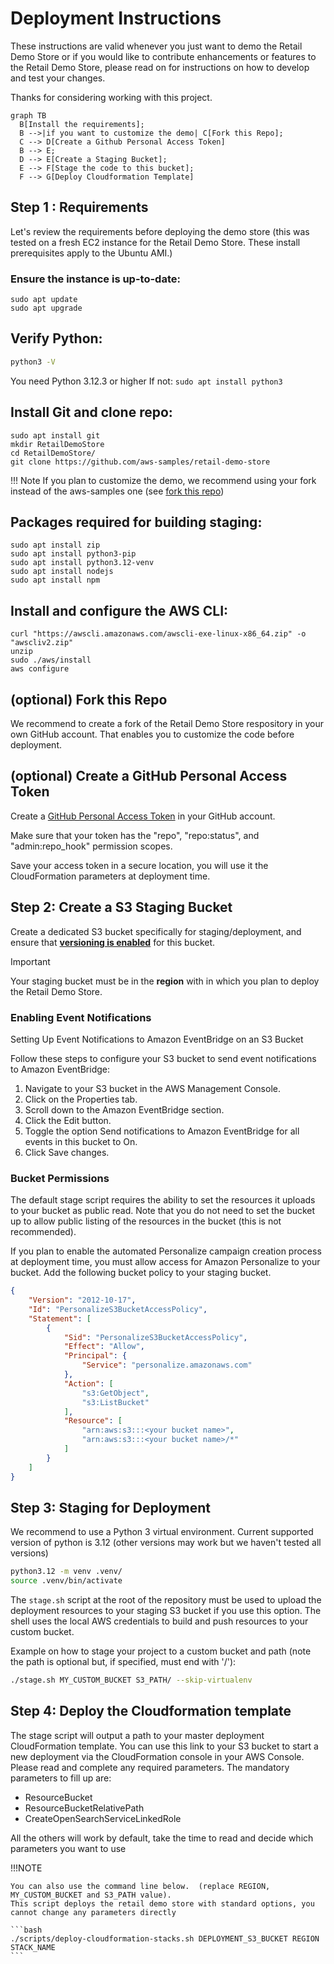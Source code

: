 # Deployment Instructions

These instructions are valid whenever you just want to demo the Retail Demo Store or if you would like to contribute enhancements or features to the Retail Demo Store, please read on for instructions on how to develop and test your changes. 

Thanks for considering working with this project.

``` mermaid
graph TB
  B[Install the requirements];
  B -->|if you want to customize the demo| C[Fork this Repo];
  C --> D[Create a Github Personal Access Token]
  B --> E;
  D --> E[Create a Staging Bucket];
  E --> F[Stage the code to this bucket];
  F --> G[Deploy Cloudformation Template]
```

## Step 1 : Requirements

Let's review the requirements before deploying the demo store (this was tested on a fresh EC2 instance for the Retail Demo Store. These install prerequisites apply to the Ubuntu AMI.)

### Ensure the instance is up-to-date:
```
sudo apt update
sudo apt upgrade
```

## Verify Python:

```bash
python3 -V
```
You need Python 3.12.3 or higher
If not: ```sudo apt install python3```

## Install Git and clone repo:
```
sudo apt install git
mkdir RetailDemoStore
cd RetailDemoStore/
git clone https://github.com/aws-samples/retail-demo-store
```

!!! Note
    If you plan to customize the demo, we recommend using your fork instead of the aws-samples one (see [fork this repo](#optional-fork-this-repo))


## Packages required for building staging:

```
sudo apt install zip
sudo apt install python3-pip
sudo apt install python3.12-venv
sudo apt install nodejs
sudo apt install npm
```

## Install and configure the AWS CLI:

```
curl "https://awscli.amazonaws.com/awscli-exe-linux-x86_64.zip" -o "awscliv2.zip"
unzip
sudo ./aws/install
aws configure
```


## (optional) Fork this Repo

We recommend to create a fork of the Retail Demo Store respository in your own GitHub account. That enables you to customize the code before deployment.

## (optional) Create a GitHub Personal Access Token

Create a [GitHub Personal Access Token](https://help.github.com/en/articles/creating-a-personal-access-token-for-the-command-line) in your GitHub account.

Make sure that your token has the "repo", "repo:status", and "admin:repo_hook" permission scopes.

Save your access token in a secure location, you will use it the CloudFormation parameters at deployment time.

## Step 2: Create a S3 Staging Bucket

Create a dedicated S3 bucket specifically for staging/deployment, and ensure that [**versioning is enabled**](https://docs.aws.amazon.com/AmazonS3/latest/userguide/Versioning.html) for this bucket.

> [!IMPORTANT]  
> Your staging bucket must be in the **region** with in which you plan to deploy the Retail Demo Store.

### Enabling Event Notifications

Setting Up Event Notifications to Amazon EventBridge on an S3 Bucket

Follow these steps to configure your S3 bucket to send event notifications to Amazon EventBridge:

1. Navigate to your S3 bucket in the AWS Management Console. 
2. Click on the Properties tab.
3. Scroll down to the Amazon EventBridge section. 
4. Click the Edit button. 
5. Toggle the option Send notifications to Amazon EventBridge for all events in this bucket to On. 
6. Click Save changes.

### Bucket Permissions

The default stage script requires the ability to set the resources it uploads to your bucket as public read.  Note that you do not need to set the bucket up to allow public listing of the resources in the bucket (this is not recommended).

If you plan to enable the automated Personalize campaign creation process at deployment time, you must allow access for Amazon Personalize to your bucket. Add the following bucket policy to your staging bucket.

```json
{
    "Version": "2012-10-17",
    "Id": "PersonalizeS3BucketAccessPolicy",
    "Statement": [
        {
            "Sid": "PersonalizeS3BucketAccessPolicy",
            "Effect": "Allow",
            "Principal": {
                "Service": "personalize.amazonaws.com"
            },
            "Action": [
                "s3:GetObject",
                "s3:ListBucket"
            ],
            "Resource": [
                "arn:aws:s3:::<your bucket name>",
                "arn:aws:s3:::<your bucket name>/*"
            ]
        }
    ]
}
```



## Step 3: Staging for Deployment

We recommend to use a Python 3 virtual environment. Current supported version of python is 3.12 (other versions may work but we haven't tested all versions)

```bash
python3.12 -m venv .venv/
source .venv/bin/activate
```

The ``stage.sh`` script at the root of the repository must be used to upload the deployment resources to your staging S3 bucket if you use this option. The shell uses the local AWS credentials to build and push resources to your custom bucket. 

Example on how to stage your project to a custom bucket and path (note the path is optional but, if specified, must end with '/'):

```bash
./stage.sh MY_CUSTOM_BUCKET S3_PATH/ --skip-virtualenv
```

## Step 4: Deploy the Cloudformation template

The stage script will output a path to your master deployment CloudFormation template.  You can use this link to your S3 bucket to start a new deployment via the CloudFormation console in your AWS Console. Please read and complete any required parameters. The mandatory parameters to fill up are:

* ResourceBucket
* ResourceBucketRelativePath
* CreateOpenSearchServiceLinkedRole

All the others will work by default, take the time to read and decide which parameters you want to use

!!!NOTE 

    You can also use the command line below.  (replace REGION, MY_CUSTOM_BUCKET and S3_PATH value).
    This script deploys the retail demo store with standard options, you cannot change any parameters directly
    
    ```bash
    ./scripts/deploy-cloudformation-stacks.sh DEPLOYMENT_S3_BUCKET REGION STACK_NAME
    ```
